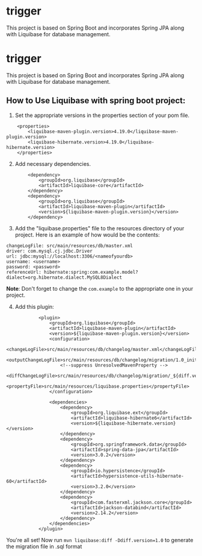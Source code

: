 # trigger
This project is based on Spring Boot and incorporates Spring JPA along with Liquibase for database management.
# trigger
This project is based on Spring Boot and incorporates Spring JPA along with Liquibase for database management.

## How to Use Liquibase with spring boot project:
1. Set the appropriate versions in the properties section of your pom file.
```
	<properties>
		<liquibase-maven-plugin.version>4.19.0</liquibase-maven-plugin.version>
		<liquibase-hibernate.version>4.19.0</liquibase-hibernate.version>
	</properties>
```
2. Add necessary dependencies.
```
		<dependency>
			<groupId>org.liquibase</groupId>
			<artifactId>liquibase-core</artifactId>
		</dependency>
		<dependency>
			<groupId>org.liquibase</groupId>
			<artifactId>liquibase-maven-plugin</artifactId>
			<version>${liquibase-maven-plugin.version}</version>
		</dependency>
```
3. Add the "liquibase.properties" file to the resources directory of your project. Here is an example of how would be the contents:
```
changeLogFile: src/main/resources/db/master.xml
driver: com.mysql.cj.jdbc.Driver
url: jdbc:mysql://localhost:3306/<nameofyourdb>
username: <username>
password: <password>
referenceUrl: hibernate:spring:com.example.model?dialect=org.hibernate.dialect.MySQL8Dialect
```
**Note**: Don't forget to change the `com.example` to the appropriate one in your project.

4. Add this plugin:
```
			<plugin>
				<groupId>org.liquibase</groupId>
				<artifactId>liquibase-maven-plugin</artifactId>
				<version>${liquibase-maven-plugin.version}</version>
				<configuration>
					<changeLogFile>src/main/resources/db/changelog/master.xml</changeLogFile>
					<outputChangeLogFile>src/main/resources/db/changelog/migration/1.0_init.mysql.sql</outputChangeLogFile>
					<!--suppress UnresolvedMavenProperty -->
					<diffChangeLogFile>src/main/resources/db/changelog/migration/_${diff.version}_migrate.mysql.sql</diffChangeLogFile>
					<propertyFile>src/main/resources/liquibase.properties</propertyFile>
				</configuration>

				<dependencies>
					<dependency>
						<groupId>org.liquibase.ext</groupId>
						<artifactId>liquibase-hibernate6</artifactId>
						<version>${liquibase-hibernate.version}</version>
					</dependency>
					<dependency>
						<groupId>org.springframework.data</groupId>
						<artifactId>spring-data-jpa</artifactId>
						<version>3.0.2</version>
					</dependency>
					<dependency>
						<groupId>io.hypersistence</groupId>
						<artifactId>hypersistence-utils-hibernate-60</artifactId>
						<version>3.2.0</version>
					</dependency>
					<dependency>
						<groupId>com.fasterxml.jackson.core</groupId>
						<artifactId>jackson-databind</artifactId>
						<version>2.14.2</version>
					</dependency>
				</dependencies>
			</plugin>
```
You're all set! Now run `mvn liquibase:diff -Ddiff.version=1.0` to generate the migration file in .sql format
